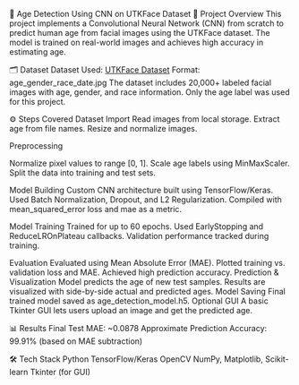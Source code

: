 🧠 Age Detection Using CNN on UTKFace Dataset
📌 Project Overview
This project implements a Convolutional Neural Network (CNN) from scratch to predict human age from facial images using the UTKFace dataset. The model is trained on real-world images and achieves high accuracy in estimating age.

🗂️ Dataset
Dataset Used: [UTKFace Dataset](https://www.kaggle.com/datasets/jangedoo/utkface-new)
Format: age_gender_race_date.jpg
The dataset includes 20,000+ labeled facial images with age, gender, and race information.
Only the age label was used for this project.

⚙️ Steps Covered
Dataset Import
Read images from local storage.
Extract age from file names.
Resize and normalize images.

Preprocessing

Normalize pixel values to range [0, 1].
Scale age labels using MinMaxScaler.
Split the data into training and test sets.

Model Building
Custom CNN architecture built using TensorFlow/Keras.
Used Batch Normalization, Dropout, and L2 Regularization.
Compiled with mean_squared_error loss and mae as a metric.

Model Training
Trained for up to 60 epochs.
Used EarlyStopping and ReduceLROnPlateau callbacks.
Validation performance tracked during training.

Evaluation
Evaluated using Mean Absolute Error (MAE).
Plotted training vs. validation loss and MAE.
Achieved high prediction accuracy.
Prediction & Visualization
Model predicts the age of new test samples.
Results are visualized with side-by-side actual and predicted ages.
Model Saving
Final trained model saved as age_detection_model.h5.
Optional GUI
A basic Tkinter GUI lets users upload an image and get the predicted age.

📊 Results
Final Test MAE: ~0.0878
Approximate Prediction Accuracy: 99.91% (based on MAE subtraction)

🛠️ Tech Stack
Python
TensorFlow/Keras
OpenCV
NumPy, Matplotlib, Scikit-learn
Tkinter (for GUI)
